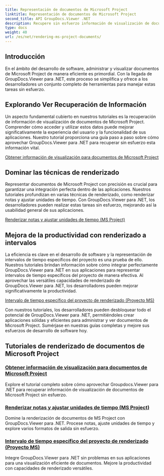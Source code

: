 ```yaml
---
title: Representación de documentos de Microsoft Project
linktitle: Representación de documentos de Microsoft Project
second_title: API GroupDocs.Viewer .NET
description: Recupere sin esfuerzo información de visualización de documentos de Microsoft Project con GroupDocs.Viewer para .NET. Mejore la productividad con capacidades de renderizado versátiles.
type: docs
weight: 40
url: /es/net/rendering-ms-project-documents/
---
```

## Introducción

En el ámbito del desarrollo de software, administrar y visualizar documentos de Microsoft Project de manera eficiente es primordial. Con la llegada de GroupDocs.Viewer para .NET, este proceso se simplifica y ofrece a los desarrolladores un conjunto completo de herramientas para manejar estas tareas sin esfuerzo.

## Explorando Ver Recuperación de Información
Un aspecto fundamental cubierto en nuestros tutoriales es la recuperación de información de visualización de documentos de Microsoft Project. Comprender cómo acceder y utilizar estos datos puede mejorar significativamente la experiencia del usuario y la funcionalidad de sus aplicaciones. Nuestro tutorial proporciona una guía paso a paso sobre cómo aprovechar GroupDocs.Viewer para .NET para recuperar sin esfuerzo esta información vital.

[Obtener información de visualización para documentos de Microsoft Project](./get-view-info-ms-project/)

## Dominar las técnicas de renderizado
Representar documentos de Microsoft Project con precisión es crucial para garantizar una integración perfecta dentro de las aplicaciones. Nuestros tutoriales profundizan en varias técnicas de renderizado, como renderizar notas y ajustar unidades de tiempo. Con GroupDocs.Viewer para .NET, los desarrolladores pueden realizar estas tareas sin esfuerzo, mejorando así la usabilidad general de sus aplicaciones.

[Renderizar notas y ajustar unidades de tiempo (MS Project)](./render-notes-and-adjust-time-ms-project/)

## Mejora de la productividad con renderizado a intervalos
La eficiencia es clave en el desarrollo de software y la representación de intervalos de tiempo específicos del proyecto es una prueba de ello. Nuestros tutoriales brindan información sobre cómo integrar perfectamente GroupDocs.Viewer para .NET en sus aplicaciones para representar intervalos de tiempo específicos del proyecto de manera efectiva. Al aprovechar las versátiles capacidades de renderizado de GroupDocs.Viewer para .NET, los desarrolladores pueden mejorar significativamente la productividad.

[Intervalo de tiempo específico del proyecto de renderizado (Proyecto MS)](./render-project-time-interval-ms-project/)

Con nuestros tutoriales, los desarrolladores pueden desbloquear todo el potencial de GroupDocs.Viewer para .NET, permitiéndoles crear aplicaciones sólidas y eficientes para administrar y ver documentos de Microsoft Project. Sumérjase en nuestras guías completas y mejore sus esfuerzos de desarrollo de software hoy.
## Tutoriales de renderizado de documentos de Microsoft Project
### [Obtener información de visualización para documentos de Microsoft Project](./get-view-info-ms-project/)
Explore el tutorial completo sobre cómo aprovechar Groupdocs.Viewer para .NET para recuperar información de visualización de documentos de Microsoft Project sin esfuerzo.
### [Renderizar notas y ajustar unidades de tiempo (MS Project)](./render-notes-and-adjust-time-ms-project/)
Domine la renderización de documentos de MS Project con GroupDocs.Viewer para .NET. Procese notas, ajuste unidades de tiempo y explore varios formatos de salida sin esfuerzo.
### [Intervalo de tiempo específico del proyecto de renderizado (Proyecto MS)](./render-project-time-interval-ms-project/)
Integre GroupDocs.Viewer para .NET sin problemas en sus aplicaciones para una visualización eficiente de documentos. Mejore la productividad con capacidades de renderizado versátiles.
